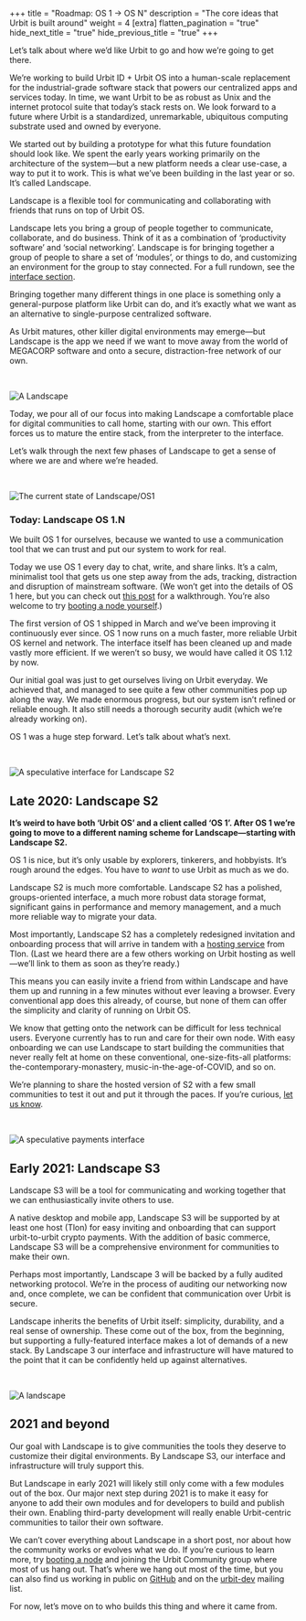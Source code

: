 +++
title = "Roadmap: OS 1 -> OS N"
description = "The core ideas that Urbit is built around"
weight = 4
[extra]
flatten_pagination = "true"
hide_next_title = "true"
hide_previous_title = "true"
+++

Let’s talk about where we’d like Urbit to go and how we’re going to get there.

We’re working to build Urbit ID + Urbit OS into a human-scale replacement for the industrial-grade software stack that powers our centralized apps and services today. In time, we want Urbit to be as robust as Unix and the internet protocol suite that today’s stack rests on. We look forward to a future where Urbit is a standardized, unremarkable, ubiquitous computing substrate used and owned by everyone.

We started out by building a prototype for what this future foundation should look like. We spent the early years working primarily on the architecture of the system—but a new platform needs a clear use-case, a way to put it to work. This is what we’ve been building in the last year or so. It’s called Landscape.

Landscape is a flexible tool for communicating and collaborating with friends that runs on top of Urbit OS. 

Landscape lets you bring a group of people together to communicate, collaborate, and do business. Think of it as a combination of ‘productivity software’ and ‘social networking’. Landscape is for bringing together a group of people to share a set of ‘modules’, or things to do, and customizing an environment for the group to stay connected. For a full rundown, see the [interface section](https://urbit.org/understanding-urbit/interface/).

Bringing together many different things in one place is something only a general-purpose platform like Urbit can do, and it’s exactly what we want as an alternative to single-purpose centralized software.

As Urbit matures, other killer digital environments may emerge—but Landscape is the app we need if we want to move away from the world of MEGACORP software and onto a secure, distraction-free network of our own.

<br>

![A Landscape](https://storage.googleapis.com/media.urbit.org/tlon/landscape.png)

Today, we pour all of our focus into making Landscape a comfortable place for digital communities to call home, starting with our own. This effort forces us to mature the entire stack, from the interpreter to the interface. 

Let’s walk through the next few phases of Landscape to get a sense of where we are and where we’re headed.

<br>

![The current state of Landscape/OS1](https://storage.googleapis.com/media.urbit.org/site/understanding-urbit/uu-interface-3.png)

### Today: Landscape OS 1.N

We built OS 1 for ourselves, because we wanted to use a communication tool that we can trust and put our system to work for real. 

Today we use OS 1 every day to chat, write, and share links. It’s a calm, minimalist tool that gets us one step away from the ads, tracking, distraction and disruption of mainstream software. (We won’t get into the details of OS 1 here, but you can check out [this post](https://urbit.org/blog/introducing-os1/) for a walkthrough. You’re also welcome to try [booting a node yourself](https://urbit.org/getting-started/).)

The first version of OS 1 shipped in March and we’ve been improving it continuously ever since. OS 1 now runs on a much faster, more reliable Urbit OS kernel and network. The interface itself has been cleaned up and made vastly more efficient. If we weren’t so busy, we would have called it OS 1.12 by now. 

Our initial goal was just to get ourselves living on Urbit everyday. We achieved that, and managed to see quite a few other communities pop up along the way. We made enormous progress, but our system isn’t refined or reliable enough. It also still needs a thorough security audit (which we’re already working on).

OS 1 was a huge step forward. Let’s talk about what’s next.

<br>

![A speculative interface for Landscape S2](https://storage.googleapis.com/media.urbit.org/site/understanding-urbit/uu-interface-4.png)

## Late 2020: Landscape S2

**It’s weird to have both ‘Urbit OS’ and a client called ‘OS 1’. After OS 1 we’re going to move to a different naming scheme for Landscape—starting with Landscape S2.**

OS 1 is nice, but it’s only usable by explorers, tinkerers, and hobbyists. It’s rough around the edges. You have to *want* to use Urbit as much as we do.

Landscape S2 is much more comfortable. Landscape S2 has a polished, groups-oriented interface, a much more robust data storage format, significant gains in performance and memory management, and a much more reliable way to migrate your data.

Most importantly, Landscape S2 has a completely redesigned invitation and onboarding process that will arrive in tandem with a [hosting service](https://tlon.io) from Tlon. (Last we heard there are a few others working on Urbit hosting as well—we’ll link to them as soon as they’re ready.)

This means you can easily invite a friend from within Landscape and have them up and running in a few minutes without ever leaving a browser. Every conventional app does this already, of course, but none of them can offer the simplicity and clarity of running on Urbit OS. 

We know that getting onto the network can be difficult for less technical users. Everyone currently has to run and care for their own node. With easy onboarding we can use Landscape to start building the communities that never really felt at home on these conventional, one-size-fits-all platforms: the-contemporary-monastery, music-in-the-age-of-COVID, and so on.

We’re planning to share the hosted version of S2 with a few small communities to test it out and put it through the paces. If you’re curious, [let us know](https://tlon.io).

<br>

![A speculative payments interface](https://storage.googleapis.com/media.urbit.org/site/understanding-urbit/uu-roadmap-4.jpg)

## Early 2021: Landscape S3

Landscape S3 will be a tool for communicating and working together that we can enthusiastically invite others to use. 

A native desktop and mobile app, Landscape S3 will be supported by at least one host (Tlon) for easy inviting and onboarding that can support urbit-to-urbit crypto payments. With the addition of basic commerce, Landscape S3 will be a comprehensive environment for communities to make their own.

Perhaps most importantly, Landscape 3 will be backed by a fully audited networking protocol. We’re in the process of auditing our networking now and, once complete, we can be confident that communication over Urbit is secure. 

Landscape inherits the benefits of Urbit itself: simplicity, durability, and a real sense of ownership. These come out of the box, from the beginning, but supporting a fully-featured interface makes a lot of demands of a new stack. By Landscape 3 our interface and infrastructure will have matured to the point that it can be confidently held up against alternatives.

<br>

![A landscape](https://storage.googleapis.com/media.urbit.org/site/understanding-urbit/uu-roadmap-5.jpg)

## 2021 and beyond

Our goal with Landscape is to give communities the tools they deserve to customize their digital environments. By Landscape S3, our interface and infrastructure will truly support this.

But Landscape in early 2021 will likely still only come with a few modules out of the box. Our major next step during 2021 is to make it easy for anyone to add their own modules and for developers to build and publish their own. Enabling third-party development will really enable Urbit-centric communities to tailor their own software. 


We can’t cover everything about Landscape in a short post, nor about how the community works or evolves what we do. If you’re curious to learn more, try [booting a node](https://urbit.org/getting-started/) and joining the Urbit Community group where most of us hang out. That’s where we hang out most of the time, but you can also find us working in public on [GitHub](https://github.com/urbit) and on the [urbit-dev](https://groups.google.com/a/urbit.org/g/dev) mailing list.

For now, let’s move on to who builds this thing and where it came from.
